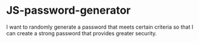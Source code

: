# JS-password-generator
I want to randomly generate a password that meets certain criteria so that I can create a strong password that provides greater security.
